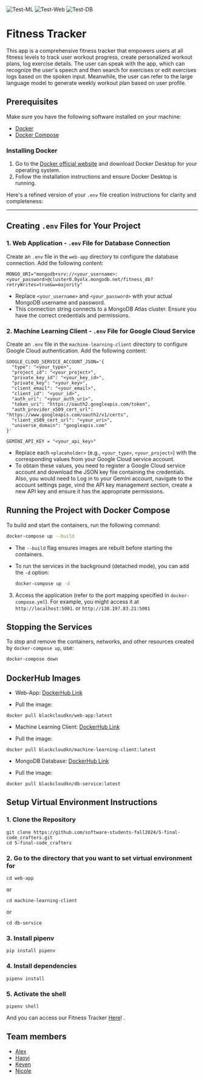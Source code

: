 ![Test-ML](https://github.com/software-students-fall2024/5-final-code_crafters/actions/workflows/ml-client.yml/badge.svg)
![Test-Web](https://github.com/software-students-fall2024/5-final-code_crafters/actions/workflows/web-app.yml/badge.svg)
![Test-DB](https://github.com/software-students-fall2024/5-final-code_crafters/actions/workflows/db-service.yml/badge.svg)

# Fitness Tracker

This app is a comprehensive fitness tracker that empowers users at all fitness levels to track user workout progress, create personalized workout plans, log exercise details. The user can speak with the app, which can recognize the user's speech and then search for exercises or edit exercises logs based on the spoken input. Meanwhile, the user can refer to the large language model to generate weekly workout plan based on user profile.

## Prerequisites
Make sure you have the following software installed on your machine:

- [Docker](https://www.docker.com/)
- [Docker Compose](https://docs.docker.com/compose/)

### Installing Docker
1. Go to the [Docker official website](https://www.docker.com/products/docker-desktop) and download Docker Desktop for your operating system.
2. Follow the installation instructions and ensure Docker Desktop is running.

Here's a refined version of your `.env` file creation instructions for clarity and completeness:

---

## Creating `.env` Files for Your Project

### 1. Web Application - `.env` File for Database Connection
Create an `.env` file in the `web-app` directory to configure the database connection. Add the following content:

```
MONGO_URI="mongodb+srv://<your_username>:<your_password>@cluster0.0yolx.mongodb.net/fitness_db?retryWrites=true&w=majority"
```

- Replace `<your_username>` and `<your_password>` with your actual MongoDB username and password.
- This connection string connects to a MongoDB Atlas cluster. Ensure you have the correct credentials and permissions.

### 2. Machine Learning Client - `.env` File for Google Cloud Service
Create an `.env` file in the `machine-learning-client` directory to configure Google Cloud authentication. Add the following content:

```
GOOGLE_CLOUD_SERVICE_ACCOUNT_JSON='{
  "type": "<your_type>",
  "project_id": "<your_project>",
  "private_key_id": "<your_key_id>",
  "private_key": "<your_key>",
  "client_email": "<your_email>",
  "client_id": "<your_id>",
  "auth_uri": "<your_auth_uri>",
  "token_uri": "https://oauth2.googleapis.com/token",
  "auth_provider_x509_cert_url": "https://www.googleapis.com/oauth2/v1/certs",
  "client_x509_cert_url": "<your_uri>",
  "universe_domain": "googleapis.com"
}'
```

```
GEMINI_API_KEY = "<your_api_key>"
```

- Replace each `<placeholder>` (e.g., `<your_type>`, `<your_project>`) with the corresponding values from your Google Cloud service account.
- To obtain these values, you need to register a Google Cloud service account and download the JSON key file containing the credentials. Also, you would need to Log in to your Gemini account, navigate to the account settings page, vind the API key management section, create a new API key and ensure it has the appropriate permissions.

## Running the Project with Docker Compose
To build and start the containers, run the following command:

   ```bash
   docker-compose up --build
   ```

   - The `--build` flag ensures images are rebuilt before starting the containers.
   - To run the services in the background (detached mode), you can add the `-d` option:

     ```bash
     docker-compose up -d
     ```

3. Access the application (refer to the port mapping specified in `docker-compose.yml`). For example, you might access it at `http://localhost:5001`. or `http://138.197.83.21:5001`

## Stopping the Services
To stop and remove the containers, networks, and other resources created by `docker-compose up`, use:

```bash
docker-compose down
```

## DockerHub Images

- Web-App: [DockerHub Link](https://hub.docker.com/repository/docker/blackcloudkn/web-app/general)

- Pull the image:
```
docker pull blackcloudkn/web-app:latest
```

- Machine Learning Client: [DockerHub Link](https://hub.docker.com/repository/docker/blackcloudkn/machine-learning-client/general)

- Pull the image:
```
docker pull blackcloudkn/machine-learning-client:latest
```

- MongoDB Database: [DockerHub Link](https://hub.docker.com/repository/docker/blackcloudkn/db-service/general)

- Pull the image:
```
docker pull blackcloudkn/db-service:latest
```

## Setup Virtual Environment Instructions

### 1. Clone the Repository

```
git clone https://github.com/software-students-fall2024/5-final-code_crafters.git
cd 5-final-code_crafters
```

### 2. Go to the directory that you want to set virtual environment for

```
cd web-app
```

or

```
cd machine-learning-client
```

or

```
cd db-service
```

### 3. Install pipenv

```
pip install pipenv
```

### 4. Install dependencies

```
pipenv install
```

### 5. Activate the shell

```
pipenv shell
```
And you can access our Fitness Tracker [Here](http://138.197.83.21:5001)! .

## Team members

* [Alex](https://github.com/alexyujiuqiao)
* [Haoyi](https://github.com/hw2782)
* [Keven](https://github.com/BlackCloud-K)
* [Nicole](https://github.com/niki531)
